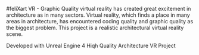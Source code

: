 #feliXart VR - Graphic Quality
virtual reality has created great excitement in architecture as in many sectors.
Virtual reality, which finds a place in many areas in architecture, has encountered coding quality and graphic quality as the biggest problem.
This project is a realistic architectural virtual reality scene.

Developed with Unreal Engine 4
Hiqh Quality Architecture VR Project

